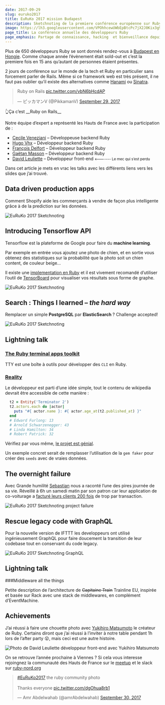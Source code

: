 ```yaml
---
date: 2017-09-29
slug: euruko2017
title: EuRuKo 2017 mission Budapest
description: Sketchnoting de la premiere conférence européenne sur Ruby
image: https://lh3.googleusercontent.com/VPOhhcewUWbEpBtcPc7jX2J0Kix3g9_1N_M2TvaBBNtEvOX1WQaVSZgc6DHi9_9aw-Ag8XX9pD2tNawlyZ7keOOGCHXS9XIfNXKUduI2BNOGNVOI0UUzokcQNBh_Rs_A4LbepG4oDpenpSzAx2WPD2alJXPOotvmEpWgjFj-WFu9lQBrkKhuCPjc5RC14ERobBtiTdn0K55HyW0FQsTFz7N2GC0HockYQsscCt8PZghmGbRvhfsH2aUxwN5yG1IAJdoV_C211kzkI03V0fcko-wAjsafnJcn5dZVMMcDoSpZORf2AM6oSQkBi74bLN-sxfCetInlY2E55z00WalDm4DdirquY3LGj-VM6dJ0ZwHyZS1EBQE3MZ5E8ZTUQXcmU86LhKvln6-vP6geTOclbz58Ku-CfjWTwCY4y0ELWkhAb0M7RRdcKDaKsPFOl0dlPN2kYYTHuqO7A0g8WpZzgYJlTxH2KgW3L7kDfOTWHi4pYWVgBr_NGcWVfUNZABSBmZ9dStybKoTl-2pEqmcrPuAHa92Vb9Qkb44ZfzIbCzK7U7LCel5BwGWHPzZIRj89iMpOmDGqkXtUbst7DmoHb58k6oElzFqZFFsRuC9fkGI=w1024-h512-no
page_title: La conférence annuelle des développeurs Ruby
page_emphasis: Partage de connaissance, hacking  et bienveillance depuis Budapest
---
```


Plus de 650 développeurs Ruby se sont donnés rendez-vous à [Budapest en Hongie](https://euruko2017.org). Comme chaque année l’évènement était sold-out et c’est la premiere fois en 15 ans qu’autant de personnes étaient présentes.

2 jours de conférence sur le monde de la tech et Ruby en particulier sans forcement parler de Rails. Même si ce framework web est très présent, il ne faut pas oublier qu’il existe des alternatives comme [Hanami](http://hanamirb.org/) ou [Sinatra](http://www.sinatrarb.com/).

<blockquote class="twitter-tweet" data-lang="en"><p lang="en" dir="ltr">Ruby on Rails <a href="https://t.co/vbN6bHcdAP">pic.twitter.com/vbN6bHcdAP</a></p>&mdash; ピッカマンV (@PikkamanV) <a href="https://twitter.com/PikkamanV/status/913606005191188480?ref_src=twsrc%5Etfw">September 29, 2017</a></blockquote>
👆Ça c’est __Ruby on Rails__

Notre équipe d’expert a représenté les Hauts de France avec la participation de :

- [Cecile Veneziani](https://twitter.com/cecilitse) – Développeuse backend Ruby
- [Hugo Vhx](https://twitter.com/hugovhx) – Développeur backend Ruby
- [François Delfort](https://twitter.com/tight_) – Développeur backend Ruby
- [Gaëtan Masson](https://twitter.com/gaetanm_) – Développeur backend Ruby
- [David Leuliette](https://twitter.com/_flexbox) – Développeur front-end <small><------- Le mec qui s’est perdu</small>

Dans cet article je mets en vrac les talks avec les différents liens vers les slides que j’ai trouvé.

## Data driven production apps

Comment Shopify aide les commerçants à vendre de façon plus intelligente grâce à de la prediction sur les données.

![EuRuKo 2017 Sketchnoting ](https://c1.staticflickr.com/5/4474/36679662844_bc7b499af4_b.jpg)

## Introducing Tensorflow API

Tensorflow est la plateforme de Google pour faire du __machine learning__.

Par exemple en entrée vous ajoutez une photo de chien, et en sortie vous obtenez des statistiques sur la probabilité que la photo soit un chien content, de couleur beige…

Il existe une [implementation en Ruby](https://github.com/somaticio/tensorflow.rb) et il est vivement recomandé d’utiliser l’outil de [TensorBoard](https://www.tensorflow.org/get_started/graph_viz) pour visualiser vos résultats sous forme de graphe.

![EuRuKo 2017 Sketchnoting ](https://c1.staticflickr.com/5/4469/36721957063_55796acf6e_b.jpg)

## Search : Things I learned – _the hard way_

Remplacer un simple __PostgreSQL__ par __ElasticSearch__ ? Challenge accepted!

![EuRuKo 2017 Sketchnoting ](https://c1.staticflickr.com/5/4508/37394210541_de2c0daa1e_b.jpg)

## Lightning talk

### [The Ruby terminal apps toolkit](https://piotrmurach.github.io/tty/)

TTY est une boîte à outils pour développer des `CLI` en Ruby.

### [Reality](https://github.com/molybdenum-99/reality)

Le développeur est parti d’une idée simple, tout le contenu de wikipedia devrait être accessible de cette manière :

~~~ruby
  t2 = Entity('Terminator 2')
  t2.actors.each do |actor|
    puts "#{ actor.name }: #{ actor.age_at(t2.published_at) }"
  end
  # Edward Furlong: 13
  # Arnold Schwarzenegger: 43
  # Linda Hamilton: 34
  # Robert Patrick: 32
~~~

Vérifiez par vous même, [le projet est génial](https://docs.google.com/presentation/d/1X0SKVguPkJPcKA082h4_vGeMfq0yQLPKwZjGBxH52l4/edit#slide=id.p).

Un exemple concret serait de remplasser l’utilisation de la `gem faker` pour créer des `seeds` avec de vraies données.



## The overnight failure

Avec Grande humilité [Sebastian](https://twitter.com/sebasoga) nous a raconté l’une des pires journée de sa vie. Réveillé à 6h un samedi matin par son patron car leur application de co-voiturage a [facturé leurs clients 200 fois](https://twitter.com/jonihasanen/status/914103051748814848) de trop par transaction.

![EuRuKo 2017 Sketchnoting project failure](https://c1.staticflickr.com/5/4351/37151597230_9b81a2bbbf_b.jpg)

## Rescue legacy code with GraphQL

Pour la nouvelle version de IFTTT les developpeurs ont utilisé ingénieusement GraphQL pour faire doucement la transition de leur codebase tout en conservant du code legacy.

![EuRuKo 2017 Sketchnoting GraphQL](https://c1.staticflickr.com/5/4434/37363274326_168ea45917_b.jpg)

## Lightning talk

###Middleware all the things

<script async class="speakerdeck-embed" data-id="85d16a25cb2d4bc9aec339c263f046b5" data-ratio="1.33333333333333" src="//speakerdeck.com/assets/embed.js"></script>

Petite description de l’architecture de <del>Capitaine Train</del> Trainline EU, inspirée et basée sur Rack avec une stack de middlewares, en complément d’EventMachine.

## Achievements

J’ai réussi à faire une chouette photo avec [Yukihiro Matsumoto](https://fr.wikipedia.org/wiki/Yukihiro_Matsumoto) le créateur de Ruby. Certains diront que j’ai réussi à l’inviter à notre table pendant 1h lors de l’after party 😲, mais ceci est une autre histoire.

![Photo de David Leuliette développeur front-end avec Yukihiro Matsumoto](https://c1.staticflickr.com/5/4336/37376912642_5ba946be1b_z.jpg)

On se retrouve l’année prochaine à Viennes ? Si cela vous interesse rejoingnez la communauté des Hauts de France sur le [meetup](https://www.meetup.com/rubynord/) et le slack sur [ruby-nord.org](http://ruby-nord.org/)

<blockquote class="twitter-tweet" data-lang="en"><p lang="en" dir="ltr"><a href="https://twitter.com/hashtag/EuRuKo2017?src=hash&amp;ref_src=twsrc%5Etfw">#EuRuKo2017</a> the ruby community photo <br><br>Thanks everyone <a href="https://t.co/dgOhua8rb1">pic.twitter.com/dgOhua8rb1</a></p>&mdash; Amr Abdelwahab (@amrAbdelwahab) <a href="https://twitter.com/amrAbdelwahab/status/914181672781918208?ref_src=twsrc%5Etfw">September 30, 2017</a></blockquote>

<script async src="//platform.twitter.com/widgets.js" charset="utf-8"></script>
